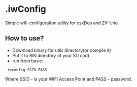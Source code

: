 # .iwConfig

Simple wifi-configuration utility for esxDos and ZX-Uno

## How to use?

 * Download binary for utils directory(or compile it)
 * Put it to BIN directory of your SD card
 * run from basic:

```
.iwconfig SSID PASS
```

Where SSID - is your WiFi Access Point and PASS - password.
